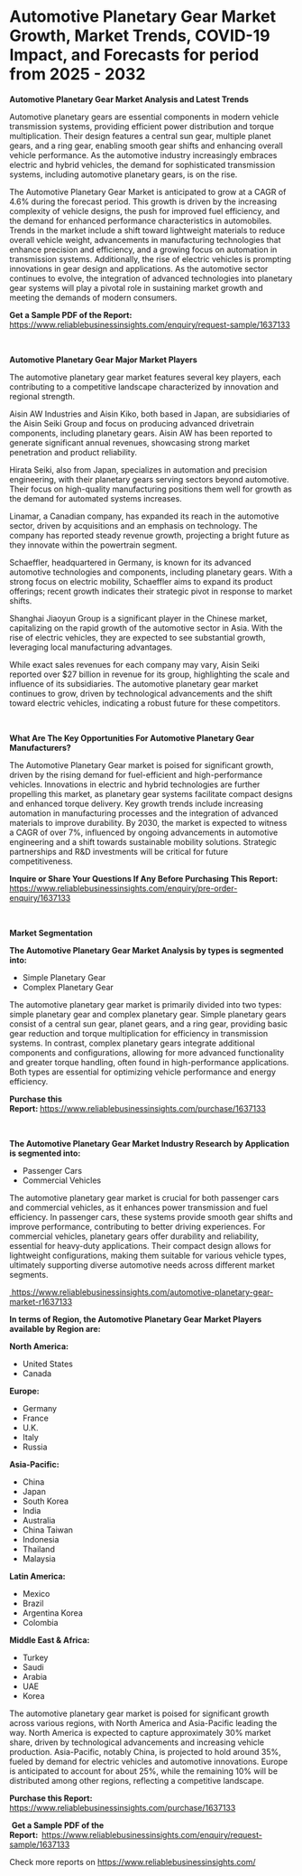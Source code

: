 <p><h1>Automotive Planetary Gear Market Growth, Market Trends, COVID-19 Impact, and Forecasts for period from 2025 - 2032</h1></p><p><strong>Automotive Planetary Gear Market Analysis and Latest Trends</strong></p>
<p><p>Automotive planetary gears are essential components in modern vehicle transmission systems, providing efficient power distribution and torque multiplication. Their design features a central sun gear, multiple planet gears, and a ring gear, enabling smooth gear shifts and enhancing overall vehicle performance. As the automotive industry increasingly embraces electric and hybrid vehicles, the demand for sophisticated transmission systems, including automotive planetary gears, is on the rise.</p><p>The Automotive Planetary Gear Market is anticipated to grow at a CAGR of 4.6% during the forecast period. This growth is driven by the increasing complexity of vehicle designs, the push for improved fuel efficiency, and the demand for enhanced performance characteristics in automobiles. Trends in the market include a shift toward lightweight materials to reduce overall vehicle weight, advancements in manufacturing technologies that enhance precision and efficiency, and a growing focus on automation in transmission systems. Additionally, the rise of electric vehicles is prompting innovations in gear design and applications. As the automotive sector continues to evolve, the integration of advanced technologies into planetary gear systems will play a pivotal role in sustaining market growth and meeting the demands of modern consumers.</p></p>
<p><strong>Get a Sample PDF of the Report:&nbsp;</strong> <a href="https://www.reliablebusinessinsights.com/enquiry/request-sample/1637133?utm_campaign=2440&utm_medium=2&utm_source=Github&utm_content=ia&utm_term=23032025&utm_id=automotive-planetary-gear">https://www.reliablebusinessinsights.com/enquiry/request-sample/1637133</a></p>
<p>&nbsp;</p>
<p><strong>Automotive Planetary Gear Major Market Players</strong></p>
<p><p>The automotive planetary gear market features several key players, each contributing to a competitive landscape characterized by innovation and regional strength. </p><p>Aisin AW Industries and Aisin Kiko, both based in Japan, are subsidiaries of the Aisin Seiki Group and focus on producing advanced drivetrain components, including planetary gears. Aisin AW has been reported to generate significant annual revenues, showcasing strong market penetration and product reliability.</p><p>Hirata Seiki, also from Japan, specializes in automation and precision engineering, with their planetary gears serving sectors beyond automotive. Their focus on high-quality manufacturing positions them well for growth as the demand for automated systems increases.</p><p>Linamar, a Canadian company, has expanded its reach in the automotive sector, driven by acquisitions and an emphasis on technology. The company has reported steady revenue growth, projecting a bright future as they innovate within the powertrain segment.</p><p>Schaeffler, headquartered in Germany, is known for its advanced automotive technologies and components, including planetary gears. With a strong focus on electric mobility, Schaeffler aims to expand its product offerings; recent growth indicates their strategic pivot in response to market shifts.</p><p>Shanghai Jiaoyun Group is a significant player in the Chinese market, capitalizing on the rapid growth of the automotive sector in Asia. With the rise of electric vehicles, they are expected to see substantial growth, leveraging local manufacturing advantages.</p><p>While exact sales revenues for each company may vary, Aisin Seiki reported over $27 billion in revenue for its group, highlighting the scale and influence of its subsidiaries. The automotive planetary gear market continues to grow, driven by technological advancements and the shift toward electric vehicles, indicating a robust future for these competitors.</p></p>
<p>&nbsp;</p>
<p><strong>What Are The Key Opportunities For Automotive Planetary Gear Manufacturers?</strong></p>
<p><p>The Automotive Planetary Gear market is poised for significant growth, driven by the rising demand for fuel-efficient and high-performance vehicles. Innovations in electric and hybrid technologies are further propelling this market, as planetary gear systems facilitate compact designs and enhanced torque delivery. Key growth trends include increasing automation in manufacturing processes and the integration of advanced materials to improve durability. By 2030, the market is expected to witness a CAGR of over 7%, influenced by ongoing advancements in automotive engineering and a shift towards sustainable mobility solutions. Strategic partnerships and R&D investments will be critical for future competitiveness.</p></p>
<p><strong>Inquire or Share Your Questions If Any Before Purchasing This Report:</strong> <a href="https://www.reliablebusinessinsights.com/enquiry/pre-order-enquiry/1637133?utm_campaign=2440&utm_medium=2&utm_source=Github&utm_content=ia&utm_term=23032025&utm_id=automotive-planetary-gear">https://www.reliablebusinessinsights.com/enquiry/pre-order-enquiry/1637133</a></p>
<p>&nbsp;</p>
<p><strong>Market Segmentation</strong></p>
<p><strong>The Automotive Planetary Gear Market Analysis by types is segmented into:</strong></p>
<p><ul><li>Simple Planetary Gear</li><li>Complex Planetary Gear</li></ul></p>
<p><p>The automotive planetary gear market is primarily divided into two types: simple planetary gear and complex planetary gear. Simple planetary gears consist of a central sun gear, planet gears, and a ring gear, providing basic gear reduction and torque multiplication for efficiency in transmission systems. In contrast, complex planetary gears integrate additional components and configurations, allowing for more advanced functionality and greater torque handling, often found in high-performance applications. Both types are essential for optimizing vehicle performance and energy efficiency.</p></p>
<p><strong>Purchase this Report:&nbsp;</strong><a href="https://www.reliablebusinessinsights.com/purchase/1637133?utm_campaign=2440&utm_medium=2&utm_source=Github&utm_content=ia&utm_term=23032025&utm_id=automotive-planetary-gear">https://www.reliablebusinessinsights.com/purchase/1637133</a></p>
<p>&nbsp;</p>
<p><strong>The Automotive Planetary Gear Market Industry Research by Application is segmented into:</strong></p>
<p><ul><li>Passenger Cars</li><li>Commercial Vehicles</li></ul></p>
<p><p>The automotive planetary gear market is crucial for both passenger cars and commercial vehicles, as it enhances power transmission and fuel efficiency. In passenger cars, these systems provide smooth gear shifts and improve performance, contributing to better driving experiences. For commercial vehicles, planetary gears offer durability and reliability, essential for heavy-duty applications. Their compact design allows for lightweight configurations, making them suitable for various vehicle types, ultimately supporting diverse automotive needs across different market segments.</p></p>
<p><a href="https://www.reliablebusinessinsights.com/automotive-planetary-gear-market-r1637133?utm_campaign=2440&utm_medium=2&utm_source=Github&utm_content=ia&utm_term=23032025&utm_id=automotive-planetary-gear">&nbsp;https://www.reliablebusinessinsights.com/automotive-planetary-gear-market-r1637133</a></p>
<p><strong>In terms of Region, the Automotive Planetary Gear Market Players available by Region are:</strong></p>
<p>
    <p> <strong> North America: </strong>
        <ul>
            <li>United States</li>
            <li>Canada</li>
        </ul>
        </p> 
    <p> <strong> Europe: </strong>
        <ul>
            <li>Germany</li>
            <li>France</li>
            <li>U.K.</li>
            <li>Italy</li>
            <li>Russia</li>
        </ul>
        </p> 
    <p> <strong> Asia-Pacific: </strong>
        <ul>
            <li>China</li>
            <li>Japan</li>
            <li>South Korea</li>
            <li>India</li>
            <li>Australia</li>
            <li>China Taiwan</li>
            <li>Indonesia</li>
            <li>Thailand</li>
            <li>Malaysia</li>
        </ul>
        </p> 
    <p> <strong> Latin America: </strong>
        <ul>
            <li>Mexico</li>
            <li>Brazil</li>
            <li>Argentina Korea</li>
            <li>Colombia</li>
        </ul>
        </p> 
    <p> <strong> Middle East & Africa: </strong>
        <ul>
            <li>Turkey</li>
            <li>Saudi</li>
            <li>Arabia</li>
            <li>UAE</li>
            <li>Korea</li>
        </ul>
    </p>
    </p>
<p><p>The automotive planetary gear market is poised for significant growth across various regions, with North America and Asia-Pacific leading the way. North America is expected to capture approximately 30% market share, driven by technological advancements and increasing vehicle production. Asia-Pacific, notably China, is projected to hold around 35%, fueled by demand for electric vehicles and automotive innovations. Europe is anticipated to account for about 25%, while the remaining 10% will be distributed among other regions, reflecting a competitive landscape.</p></p>
<p><strong>Purchase this Report: </strong><a href="https://www.reliablebusinessinsights.com/purchase/1637133?utm_campaign=2440&utm_medium=2&utm_source=Github&utm_content=ia&utm_term=23032025&utm_id=automotive-planetary-gear">https://www.reliablebusinessinsights.com/purchase/1637133</a></p>
<p>&nbsp;<strong>Get a Sample PDF of the Report:&nbsp;&nbsp;</strong><a href="https://www.reliablebusinessinsights.com/enquiry/request-sample/1637133?utm_campaign=2440&utm_medium=2&utm_source=Github&utm_content=ia&utm_term=23032025&utm_id=automotive-planetary-gear">https://www.reliablebusinessinsights.com/enquiry/request-sample/1637133</a></p>
<p><strong></strong></p>
<p>Check more reports on <a href="https://www.reliablebusinessinsights.com/?utm_campaign=2440&utm_medium=2&utm_source=Github&utm_content=ia&utm_term=23032025&utm_id=automotive-planetary-gear">https://www.reliablebusinessinsights.com/</a></p>